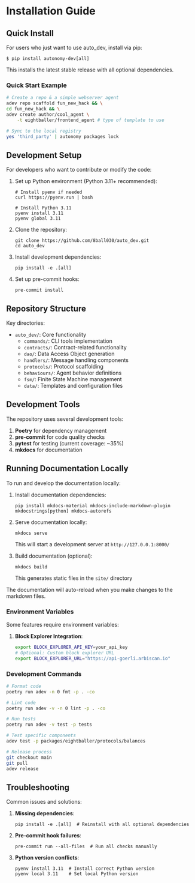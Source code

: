 # Installation Guide

## Quick Install

For users who just want to use auto_dev, install via pip:

```console
$ pip install autonomy-dev[all]
```

This installs the latest stable release with all optional dependencies.

### Quick Start Example

```bash
# Create a repo & a simple webserver agent
adev repo scaffold fun_new_hack && \
cd fun_new_hack && \
adev create author/cool_agent \
    -t eightballer/frontend_agent # type of template to use

# Sync to the local registry
yes 'third_party' | autonomy packages lock
```

## Development Setup

For developers who want to contribute or modify the code:

1. Set up Python environment (Python 3.11+ recommended):
   ```console
   # Install pyenv if needed
   curl https://pyenv.run | bash
   
   # Install Python 3.11
   pyenv install 3.11
   pyenv global 3.11
   ```

2. Clone the repository:
   ```console
   git clone https://github.com/8ball030/auto_dev.git
   cd auto_dev
   ```

3. Install development dependencies:
   ```console
   pip install -e .[all]
   ```

4. Set up pre-commit hooks:
   ```console
   pre-commit install
   ```

## Repository Structure

Key directories:
- `auto_dev/`: Core functionality
  - `commands/`: CLI tools implementation
  - `contracts/`: Contract-related functionality
  - `dao/`: Data Access Object generation
  - `handlers/`: Message handling components
  - `protocols/`: Protocol scaffolding
  - `behaviours/`: Agent behavior definitions
  - `fsm/`: Finite State Machine management
  - `data/`: Templates and configuration files

## Development Tools

The repository uses several development tools:

1. **Poetry** for dependency management
2. **pre-commit** for code quality checks
3. **pytest** for testing (current coverage: ~35%)
4. **mkdocs** for documentation

## Running Documentation Locally

To run and develop the documentation locally:

1. Install documentation dependencies:
   ```console
   pip install mkdocs-material mkdocs-include-markdown-plugin mkdocstrings[python] mkdocs-autorefs
   ```

2. Serve documentation locally:
   ```console
   mkdocs serve
   ```
   This will start a development server at `http://127.0.0.1:8000/`

3. Build documentation (optional):
   ```console
   mkdocs build
   ```
   This generates static files in the `site/` directory

The documentation will auto-reload when you make changes to the markdown files.

### Environment Variables

Some features require environment variables:

1. **Block Explorer Integration**:
   ```bash
   export BLOCK_EXPLORER_API_KEY=your_api_key
   # Optional: Custom block explorer URL
   export BLOCK_EXPLORER_URL="https://api-goerli.arbiscan.io"
   ```

### Development Commands

```bash
# Format code
poetry run adev -n 0 fmt -p . -co

# Lint code
poetry run adev -v -n 0 lint -p . -co

# Run tests
poetry run adev -v test -p tests

# Test specific components
adev test -p packages/eightballer/protocols/balances

# Release process
git checkout main
git pull
adev release
```

## Troubleshooting

Common issues and solutions:

1. **Missing dependencies**:
   ```console
   pip install -e .[all]  # Reinstall with all optional dependencies
   ```

2. **Pre-commit hook failures**:
   ```console
   pre-commit run --all-files  # Run all checks manually
   ```

3. **Python version conflicts**:
   ```console
   pyenv install 3.11  # Install correct Python version
   pyenv local 3.11    # Set local Python version
   ```

[pip]: https://pip.pypa.io
[Python installation guide]: http://docs.python-guide.org/en/latest/starting/installation/
